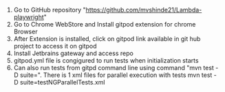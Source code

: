 1. Go to GitHub repository "https://github.com/mvshinde21/Lambda-playwright"
2. Go to Chrome WebStore and Install gitpod extension for chrome Browser  
3. After Extension is installed, click on gitpod link available in git hub project to access it on gitpod
4. Install Jetbrains gateway and access repo
5. gitpod.yml file is congigured to run tests when initialization starts
6. Can also run tests from gitpd command line using command "mvn test -D suite=<testXML file>".
   There is 1 xml files for parallel execution with tests 
    mvn test -D suite=testNGParallelTests.xml
   
   


